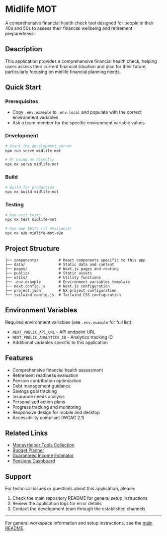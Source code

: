 # Midlife MOT

A comprehensive financial health check tool designed for people in their 40s and 50s to assess their financial wellbeing and retirement preparedness.

## Description

This application provides a comprehensive financial health check, helping users assess their current financial situation and plan for their future, particularly focusing on midlife financial planning needs.

## Quick Start

### Prerequisites

- Copy `.env.example` to `.env.local` and populate with the correct environment variables
- Ask a team member for the specific environment variable values

### Development

```bash
# Start the development server
npm run serve midlife-mot

# Or using nx directly
npx nx serve midlife-mot
```

### Build

```bash
# Build for production
npx nx build midlife-mot
```

### Testing

```bash
# Run unit tests
npx nx test midlife-mot

# Run e2e tests (if available)
npx nx e2e midlife-mot-e2e
```

## Project Structure

```
├── components/         # React components specific to this app
├── data/               # Static data and content
├── pages/              # Next.js pages and routing
├── public/             # Static assets
├── utils/              # Utility functions
├── .env.example        # Environment variables template
├── next.config.js      # Next.js configuration
├── project.json        # NX project configuration
└── tailwind.config.js  # Tailwind CSS configuration
```

## Environment Variables

Required environment variables (see `.env.example` for full list):

- `NEXT_PUBLIC_API_URL` - API endpoint URL
- `NEXT_PUBLIC_ANALYTICS_ID` - Analytics tracking ID
- Additional variables specific to this application

## Features

- Comprehensive financial health assessment
- Retirement readiness evaluation
- Pension contribution optimization
- Debt management guidance
- Savings goal tracking
- Insurance needs analysis
- Personalized action plans
- Progress tracking and monitoring
- Responsive design for mobile and desktop
- Accessibility compliant (WCAG 2.1)

## Related Links

- [MoneyHelper Tools Collection](../moneyhelper-tools/)
- [Budget Planner](../budget-planner/)
- [Guaranteed Income Estimator](../guaranteed-income-estimator/)
- [Pensions Dashboard](../pensions-dashboard/)

## Support

For technical issues or questions about this application, please:

1. Check the main repository README for general setup instructions
2. Review the application logs for error details
3. Contact the development team through the established channels

---

For general workspace information and setup instructions, see the [main README](../../README.md).
